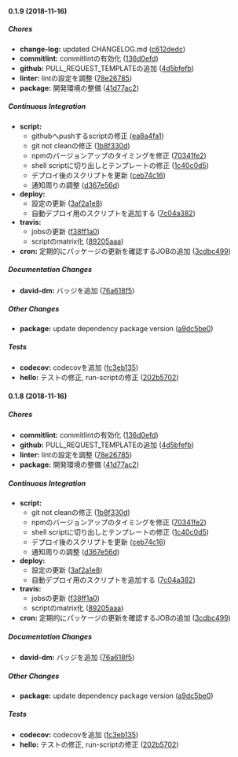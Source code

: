 #### 0.1.9 (2018-11-16)

##### Chores

* **change-log:**  updated CHANGELOG.md ([c612dedc](https://github.com/Himenon/typescript-template/commit/c612dedcb8317bbbfd390bdcc14e0026b574e9a9))
* **commitlint:**  commitlintの有効化 ([136d0efd](https://github.com/Himenon/typescript-template/commit/136d0efd0e27a9ea02ab8e69c80cf6b6c267057c))
* **github:**  PULL_REQUEST_TEMPLATEの追加 ([4d5bfefb](https://github.com/Himenon/typescript-template/commit/4d5bfefb366b33f5a31980e58f3cd249d4a1a726))
* **linter:**  lintの設定を調整 ([78e26785](https://github.com/Himenon/typescript-template/commit/78e26785c02926f29a583a98968d2e7f8b3d688e))
* **package:**  開発環境の整備 ([41d77ac2](https://github.com/Himenon/typescript-template/commit/41d77ac269586ed47b9b09544ceddb6f0cf7bd22))

##### Continuous Integration

* **script:**
  *  githubへpushするscriptの修正 ([ea8a4fa1](https://github.com/Himenon/typescript-template/commit/ea8a4fa18a2978fde87c4c5e984a75ed39dc3fa5))
  *  git not cleanの修正 ([1b8f330d](https://github.com/Himenon/typescript-template/commit/1b8f330dfad5823f38943817730ed61b3d540de2))
  *  npmのバージョンアップのタイミングを修正 ([70341fe2](https://github.com/Himenon/typescript-template/commit/70341fe2ed21b402b05fd13a87be7976d0e22ce8))
  *  shell scriptに切り出しとテンプレートの修正 ([1c40c0d5](https://github.com/Himenon/typescript-template/commit/1c40c0d5854e7ec80da9afff1e8b72788b9f4eba))
  *  デプロイ後のスクリプトを更新 ([ceb74c16](https://github.com/Himenon/typescript-template/commit/ceb74c16f4d8c62437bfce554255ea5cb41d6631))
  *  通知周りの調整 ([d367e56d](https://github.com/Himenon/typescript-template/commit/d367e56d8ac4c5e88ce5220b47ed74c4b14174b9))
* **deploy:**
  *  設定の更新 ([3af2a1e8](https://github.com/Himenon/typescript-template/commit/3af2a1e8435814476cfa7713f202430ab783be95))
  *  自動デプロイ用のスクリプトを追加する ([7c04a382](https://github.com/Himenon/typescript-template/commit/7c04a3822100a0fd0f613b922414813d327abcb5))
* **travis:**
  *  jobsの更新 ([f38ff1a0](https://github.com/Himenon/typescript-template/commit/f38ff1a0f772ec258ba64fcc6631a223bf13d794))
  *  scriptのmatrix化 ([89205aaa](https://github.com/Himenon/typescript-template/commit/89205aaad506ea7976b986f40b27f39af5a2fb0b))
* **cron:**  定期的にパッケージの更新を確認するJOBの追加 ([3cdbc499](https://github.com/Himenon/typescript-template/commit/3cdbc4990c495a5944c18f96f73f705eb33cec5c))

##### Documentation Changes

* **david-dm:**  バッジを追加 ([76a618f5](https://github.com/Himenon/typescript-template/commit/76a618f54ceb22af13c6448d770cd35952755e4e))

##### Other Changes

* **package:**  update dependency package version ([a9dc5be0](https://github.com/Himenon/typescript-template/commit/a9dc5be048a76b7255ec1d7432c41b96c8fc6470))

##### Tests

* **codecov:**  codecovを追加 ([fc3eb135](https://github.com/Himenon/typescript-template/commit/fc3eb135d73bf95f57f02616ddd4b9becd0f4f17))
* **hello:**  テストの修正, run-scriptの修正 ([202b5702](https://github.com/Himenon/typescript-template/commit/202b57021c348f1f36515d88b5e00c881835194c))

#### 0.1.8 (2018-11-16)

##### Chores

* **commitlint:**  commitlintの有効化 ([136d0efd](https://github.com/Himenon/typescript-template/commit/136d0efd0e27a9ea02ab8e69c80cf6b6c267057c))
* **github:**  PULL_REQUEST_TEMPLATEの追加 ([4d5bfefb](https://github.com/Himenon/typescript-template/commit/4d5bfefb366b33f5a31980e58f3cd249d4a1a726))
* **linter:**  lintの設定を調整 ([78e26785](https://github.com/Himenon/typescript-template/commit/78e26785c02926f29a583a98968d2e7f8b3d688e))
* **package:**  開発環境の整備 ([41d77ac2](https://github.com/Himenon/typescript-template/commit/41d77ac269586ed47b9b09544ceddb6f0cf7bd22))

##### Continuous Integration

* **script:**
  *  git not cleanの修正 ([1b8f330d](https://github.com/Himenon/typescript-template/commit/1b8f330dfad5823f38943817730ed61b3d540de2))
  *  npmのバージョンアップのタイミングを修正 ([70341fe2](https://github.com/Himenon/typescript-template/commit/70341fe2ed21b402b05fd13a87be7976d0e22ce8))
  *  shell scriptに切り出しとテンプレートの修正 ([1c40c0d5](https://github.com/Himenon/typescript-template/commit/1c40c0d5854e7ec80da9afff1e8b72788b9f4eba))
  *  デプロイ後のスクリプトを更新 ([ceb74c16](https://github.com/Himenon/typescript-template/commit/ceb74c16f4d8c62437bfce554255ea5cb41d6631))
  *  通知周りの調整 ([d367e56d](https://github.com/Himenon/typescript-template/commit/d367e56d8ac4c5e88ce5220b47ed74c4b14174b9))
* **deploy:**
  *  設定の更新 ([3af2a1e8](https://github.com/Himenon/typescript-template/commit/3af2a1e8435814476cfa7713f202430ab783be95))
  *  自動デプロイ用のスクリプトを追加する ([7c04a382](https://github.com/Himenon/typescript-template/commit/7c04a3822100a0fd0f613b922414813d327abcb5))
* **travis:**
  *  jobsの更新 ([f38ff1a0](https://github.com/Himenon/typescript-template/commit/f38ff1a0f772ec258ba64fcc6631a223bf13d794))
  *  scriptのmatrix化 ([89205aaa](https://github.com/Himenon/typescript-template/commit/89205aaad506ea7976b986f40b27f39af5a2fb0b))
* **cron:**  定期的にパッケージの更新を確認するJOBの追加 ([3cdbc499](https://github.com/Himenon/typescript-template/commit/3cdbc4990c495a5944c18f96f73f705eb33cec5c))

##### Documentation Changes

* **david-dm:**  バッジを追加 ([76a618f5](https://github.com/Himenon/typescript-template/commit/76a618f54ceb22af13c6448d770cd35952755e4e))

##### Other Changes

* **package:**  update dependency package version ([a9dc5be0](https://github.com/Himenon/typescript-template/commit/a9dc5be048a76b7255ec1d7432c41b96c8fc6470))

##### Tests

* **codecov:**  codecovを追加 ([fc3eb135](https://github.com/Himenon/typescript-template/commit/fc3eb135d73bf95f57f02616ddd4b9becd0f4f17))
* **hello:**  テストの修正, run-scriptの修正 ([202b5702](https://github.com/Himenon/typescript-template/commit/202b57021c348f1f36515d88b5e00c881835194c))

